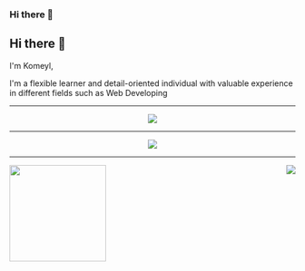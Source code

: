 ### Hi there 👋

## Hi there 👋

I'm Komeyl,

I'm a flexible learner and detail-oriented individual with valuable experience in different fields such as Web Developing 

-------------------------------------

<div align="center">
  <img src="https://github-profile-trophy.vercel.app/?username=Komeyl94&theme=dracula&column=7&no-frame=true"/>
</div>

-------------------------------------

<div align="center"><img src="https://github-profile-summary-cards.vercel.app/api/cards/profile-details?username=Komeyl94&theme=dracula"/></div>

-------------------------------------
<div align="center">
  <img height="170" align="left" src="https://github-readme-stats.vercel.app/api?username=Komeyl94&count_private=true&include_all_commits=true&theme=dracula&show_icons=true&custom_title=Stats" />
  <img  align="right" src="https://github-readme-stats.vercel.app/api/top-langs/?username=Komeyl94&layout=compact&count_private=true&include_all_commits=true&theme=dracula&show_icons=true" />
</div>

<!--
**Komeyl94/Komeyl94** is a ✨ _special_ ✨ repository because its `README.md` (this file) appears on your GitHub profile.

Here are some ideas to get you started:

- 🔭 I’m currently working on ...
- 🌱 I’m currently learning ...
- 👯 I’m looking to collaborate on ...
- 🤔 I’m looking for help with ...
- 💬 Ask me about ...
- 📫 How to reach me: ...
- 😄 Pronouns: ...
- ⚡ Fun fact: ...
-->
